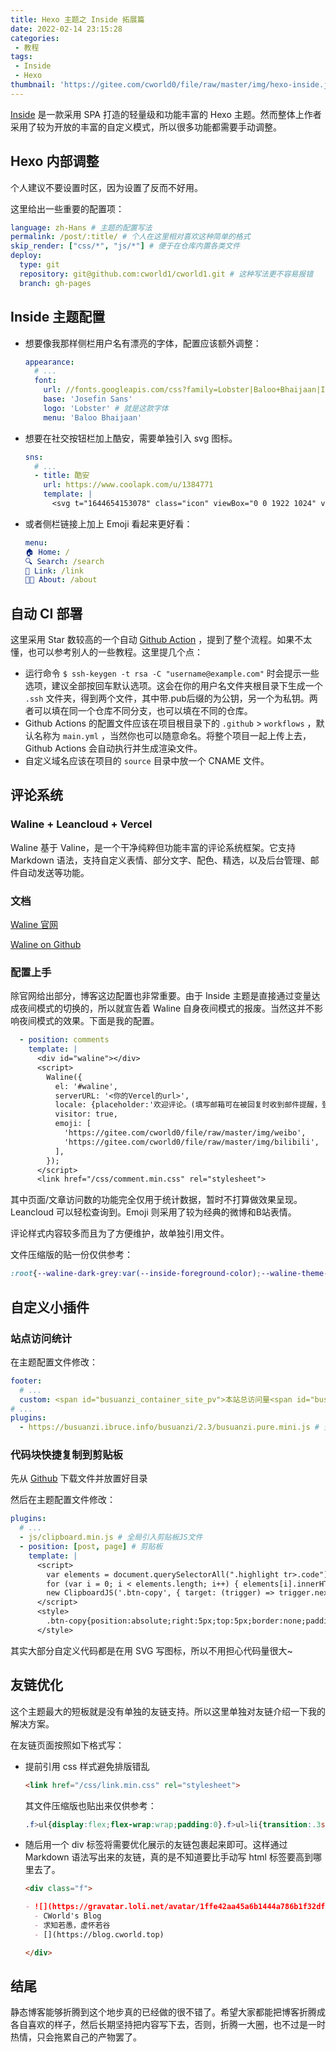```yaml
---
title: Hexo 主题之 Inside 拓展篇
date: 2022-02-14 23:15:28
categories:
 - 教程
tags:
 - Inside
 - Hexo
thumbnail: 'https://gitee.com/cworld0/file/raw/master/img/hexo-inside.jpg #111'
---
```


[Inside](https://github.com/ikeq/hexo-theme-inside) 是一款采用 SPA 打造的轻量级和功能丰富的 Hexo 主题。然而整体上作者采用了较为开放的丰富的自定义模式，所以很多功能都需要手动调整。

## Hexo 内部调整

个人建议不要设置时区，因为设置了反而不好用。

这里给出一些重要的配置项：

```yml
language: zh-Hans # 主题的配置写法
permalink: /post/:title/ # 个人在这里相对喜欢这种简单的格式
skip_render: ["css/*", "js/*"] # 便于在仓库内置各类文件
deploy:
  type: git
  repository: git@github.com:cworld1/cworld1.git # 这种写法更不容易报错
  branch: gh-pages
```

## Inside 主题配置

- 想要像我那样侧栏用户名有漂亮的字体，配置应该额外调整：

  ```yml
  appearance:
    # ...
    font:
      url: //fonts.googleapis.com/css?family=Lobster|Baloo+Bhaijaan|Inconsolata|Josefin+Sans|Montserrat
      base: 'Josefin Sans'
      logo: 'Lobster' # 就是这款字体
      menu: 'Baloo Bhaijaan'
  ```

- 想要在社交按钮栏加上酷安，需要单独引入 svg 图标。

  ```yml
  sns:
    # ...
    - title: 酷安
      url: https://www.coolapk.com/u/1384771
      template: |
        <svg t="1644654153078" class="icon" viewBox="0 0 1922 1024" version="1.1" xmlns="http://www.w3.org/2000/svg" p-id="1687" data-darkreader-inline-fill="" width="18" height="18"><path d="M513.810604 0c308.858273 0 602.991192 297.820939 602.991192 297.820939l-132.287657 102.890399S723.386322 178.321089 513.810604 178.321089c-143.391802 0-329.062206 104.787859-329.062206 323.556901 0 213.250375 136.029126 334.594235 330.906216 334.594235C1023.05127 836.485587 1203.216369 0 1363.15081 0c104.787859 0 175.047303 244.772252 297.820938 450.406065 147.06646 246.349014 261.475239 472.814793 261.47524 481.660695 0 49.641277-46.380854 91.919878-79.479494 91.919878S1206.891026 577.255229 1206.891026 577.255229l148.910469-108.462516 189.345061 128.679812L1359.476153 259.230358c-57.912596 57.899234-336.424882 764.769642-834.628215 764.769642C329.970848 1023.986638 0 880.581473 0 500.047343 0 284.952958 162.687093 0 513.810604 0z" p-id="1688"></path></svg>
  ```

- 或者侧栏链接上加上 Emoji 看起来更好看：

  ```yml
  menu:
  🏠 Home: /
  🔍 Search: /search
  🔗 Link: /link
  🧑‍💻 About: /about
  ```

## 自动 CI 部署

这里采用 Star 数较高的一个自动 [Github Action](https://github.com/sma11black/hexo-action) ，提到了整个流程。如果不太懂，也可以参考别人的一些教程。这里提几个点：

- 运行命令 `$ ssh-keygen -t rsa -C "username@example.com"` 时会提示一些选项，建议全部按回车默认选项。这会在你的用户名文件夹根目录下生成一个 `.ssh` 文件夹，得到两个文件，其中带.pub后缀的为公钥，另一个为私钥。两者可以填在同一个仓库不同分支，也可以填在不同的仓库。
- Github Actions 的配置文件应该在项目根目录下的 `.github` > `workflows` ，默认名称为 `main.yml` ，当然你也可以随意命名。将整个项目一起上传上去，Github Actions 会自动执行并生成渲染文件。
- 自定义域名应该在项目的 `source` 目录中放一个 CNAME 文件。

## 评论系统

### Waline + Leancloud + Vercel

Waline 基于 Valine，是一个干净纯粹但功能丰富的评论系统框架。它支持 Markdown 语法，支持自定义表情、部分文字、配色、精选，以及后台管理、邮件自动发送等功能。

### 文档

[Waline 官网](https://waline.js.org/)  

[Waline on Github](https://github.com/walinejs/waline)

### 配置上手

除官网给出部分，博客这边配置也非常重要。由于 Inside 主题是直接通过变量达成夜间模式的切换的，所以就宣告着 Waline 自身夜间模式的报废。当然这并不影响夜间模式的效果。下面是我的配置。

```yml
  - position: comments
    template: |
      <div id="waline"></div>
      <script>
        Waline({
          el: '#waline',
          serverURL: '<你的Vercel的url>',
          locale: {placeholder:'欢迎评论。(填写邮箱可在被回复时收到邮件提醒，登录非必须)'},
          visitor: true,
          emoji: [
            'https://gitee.com/cworld0/file/raw/master/img/weibo',
            'https://gitee.com/cworld0/file/raw/master/img/bilibili',
          ],
        });
      </script>
      <link href="/css/comment.min.css" rel="stylesheet">
```

其中页面/文章访问数的功能完全仅用于统计数据，暂时不打算做效果呈现。Leancloud 可以轻松查询到。Emoji 则采用了较为经典的微博和B站表情。

评论样式内容较多而且为了方便维护，故单独引用文件。

文件压缩版的贴一份仅供参考：

```css
:root{--waline-dark-grey:var(--inside-foreground-color);--waline-theme-color:var(--inside-accent-color);--waline-active-color:var(--inside-accent-color);--waline-text-color:var(--inside-foreground-color);--waline-bgcolor:var(--inside-background);--waline-bgcolor-light:var(--inside-card-background);--waline-bgcolor-hover:var(--inside-card-background);--waline-border-color:var(--inside-border-color);--waline-disable-bgcolor:var(--inside-card-background);--waline-disable-color:var(--inside-foreground-color);--waline-code-bgcolor:var(--inside-highlight-00);--waline-mobile-avatar-size:calc(var(--waline-avatar-size) * 11 / 13);--waline-badge-color:var(--inside-accent-color);--waline-info-bgcolor:var(--inside-background);--waline-avatar-radius:50%}#waline .veditor{width:calc(100% - 2em)!important}
```

## 自定义小插件

### 站点访问统计

在主题配置文件修改：

```yml
footer:
  # ...
  custom: <span id="busuanzi_container_site_pv">本站总访问量<span id="busuanzi_value_site_pv"></span>次</span>
# ...
plugins:
  - https://busuanzi.ibruce.info/busuanzi/2.3/busuanzi.pure.mini.js # 全局引入卜蒜子统计
```

### 代码块快捷复制到剪贴板

先从 [Github](https://github.com/zenorocha/clipboard.js/blob/master/dist/clipboard.min.js) 下载文件并放置好目录

然后在主题配置文件修改：

```yml
plugins:
  # ...
  - js/clipboard.min.js # 全局引入剪贴板JS文件
  - position: [post, page] # 剪贴板
    template: |
      <script>
        var elements = document.querySelectorAll(".highlight tr>.code");
        for (var i = 0; i < elements.length; i++) { elements[i].innerHTML = '<button class="btn-copy" data-clipboard-snippet=""><svg t="1644686763820" class="icon" viewBox="0 0 1024 1024" version="1.1" xmlns="http://www.w3.org/2000/svg" p-id="2062" data-darkreader-inline-fill="" width="16" height="16"><path d="M798.4 128h-72v-12.8c0-38.4-33.6-72-72-72h-97.6C555.2 17.6 537.6 0 512 0c-25.6 0-43.2 17.6-43.2 43.2h-97.6c-38.4 0-72 33.6-72 72V128h-72c-30.4 0-56 25.6-56 56v780.8c0 33.6 25.6 59.2 59.2 59.2h568c17.6 0 33.6-8 43.2-20.8 8-12.8 12.8-25.6 12.8-38.4V184C852.8 153.6 827.2 128 798.4 128zM384 128h256v84.8H384V128z m384 811.2H256V212.8h43.2v12.8c0 38.4 33.6 72 72 72h281.6c38.4 0 72-33.6 72-72v-12.8H768v726.4z" p-id="2063"></path></svg></button>' + elements[i].innerHTML };
        new ClipboardJS('.btn-copy', { target: (trigger) => trigger.nextElementSibling });
      </script>
      <style>
        .btn-copy{position:absolute;right:5px;top:5px;border:none;padding:3px 6px;border-radius:3px;background:var(--inside-background);fill:currentColor;opacity:0;transition:.3s}.highlight:hover .btn-copy{opacity:1}
      </style>
```

其实大部分自定义代码都是在用 SVG 写图标，所以不用担心代码量很大~

## 友链优化

这个主题最大的短板就是没有单独的友链支持。所以这里单独对友链介绍一下我的解决方案。

在友链页面按照如下格式写：

- 提前引用 css 样式避免排版错乱

  ```markdown
  <link href="/css/link.min.css" rel="stylesheet">
  ```

  其文件压缩版也贴出来仅供参考：
  ```css
  .f>ul{display:flex;flex-wrap:wrap;padding:0}.f>ul>li{transition:.3s ease;list-style:none}.f>ul>li{display:flex;margin:0 10px 10px 0;text-decoration:none;padding:10px;background-color:var(--inside-background);color:var(--inside-accent-color);border-radius:6px}.f>ul>li:hover{color:#fff;background-color:var(--inside-accent-color);box-shadow:0 2px 4px 1px rgb(0 0 0 / 20%);transform:scale(1.03)}.f>ul>li:active{transform:scale(0.97)}.f>ul>li>p{margin:0}.f img{border:solid 1px var(--inside-border-color);border-radius:25px;width:50px;height:50px;margin:0!important;max-width:fit-content}.f>ul>li>ul{position:relative;margin-left:10px;padding:0}.f>ul>li>ul>li{list-style:none;text-align:center}.f>ul>li>ul>li:nth-child(1){font-size:14px}.f>ul>li>ul>li:nth-child(2){font-size:12px;margin-top:5px;max-width:108px;overflow:hidden;text-overflow:ellipsis;white-space:nowrap;opacity:.8}.f>ul>li>ul>li:nth-child(3) a{position:absolute;right:0;top:0;height:100%;width:100%;border:0;color:transparent}@media(max-width:450px){.f>ul>li{margin-left:0;width:100%}.f>ul>li>ul{width:100%}.f>ul>li>ul>li{text-align:start;max-width:100%!important}}
  ```

- 随后用一个 div 标签将需要优化展示的友链包裹起来即可。这样通过 Markdown 语法写出来的友链，真的是不知道要比手动写 html 标签要高到哪里去了。

  ```markdown
  <div class="f">
  
  - ![](https://gravatar.loli.net/avatar/1ffe42aa45a6b1444a786b1f32dfa8aa?s=400)
    - CWorld's Blog
    - 求知若愚，虚怀若谷
    - [](https://blog.cworld.top)
  
  </div>
  ```

## 结尾

静态博客能够折腾到这个地步真的已经做的很不错了。希望大家都能把博客折腾成各自喜欢的样子，然后长期坚持把内容写下去，否则，折腾一大圈，也不过是一时热情，只会拖累自己的产物罢了。
